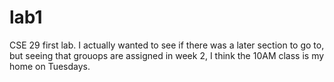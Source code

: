 # lab1

CSE 29 first lab. I actually wanted to see if there was a later section to go to, but seeing that grouops are assigned in week 2, I think the 10AM class is my home on Tuesdays.
